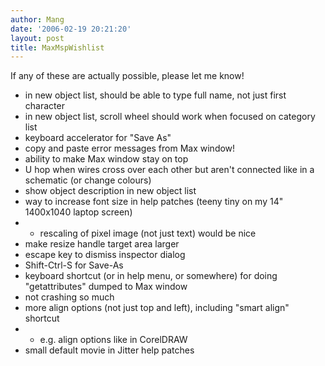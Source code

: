 ```yaml
---
author: Mang
date: '2006-02-19 20:21:20'
layout: post
title: MaxMspWishlist
---
```


If any of these are actually possible, please let me know!

* in new object list, should be able to type full name, not just first character
* in new object list, scroll wheel should work when focused on category list
* keyboard accelerator for "Save As"
* copy and paste error messages from Max window!
* ability to make Max window stay on top
* U hop when wires cross over each other but aren't connected like in a schematic (or change colours)
* show object description in new object list
* way to increase font size in help patches (teeny tiny on my 14" 1400x1040 laptop screen)
* * rescaling of pixel image (not just text) would be nice
* make resize handle target area larger
* escape key to dismiss inspector dialog
* Shift-Ctrl-S for Save-As
* keyboard shortcut (or in help menu, or somewhere) for doing "getattributes" dumped to Max window
* not crashing so much
* more align options (not just top and left), including "smart align" shortcut
* * e.g. align options like in CorelDRAW
* small default movie in Jitter help patches

